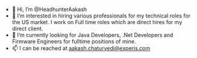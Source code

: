 - 👋 Hi, I’m @HeadhunterAakash
- 👀 I’m interested in hiring various professionals for my technical roles for the US market. I work on Full time roles which are direct hires for my direct client.
- 🌱 I’m currently looking for Java Developers, .Net Developers and Firmware Engineers for fulltime positions of mine.
- 📫 I can be reached at aakash.chaturvedi@experis.com 

<!---
HeadhunterAakash/HeadhunterAakash is a ✨ special ✨ repository because its `README.md` (this file) appears on your GitHub profile.
You can click the Preview link to take a look at your changes.
--->
